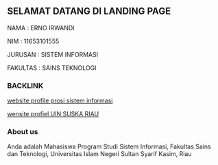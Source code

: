 ## SELAMAT DATANG DI LANDING PAGE

NAMA      : ERNO IRWANDI

NIM       : 11653101555

JURUSAN   : SISTEM INFORMASI

FAKULTAS  : SAINS TEKNOLOGI



### BACKLINK

[website profile prosi sistem informasi](http://sif.uin-suska.ac.id/)

[wensite profiel UIN SUSKA RIAU](http://uin-suska.ac.id/)

### About us

Anda adalah Mahasiswa Program Studi Sistem Informasi, Fakultas Sains dan Teknologi, Universitas Islam Negeri Sultan Syarif Kasim, Riau
[ ](https://github.com/ernowae/landingpage/edit/master/README.md)
